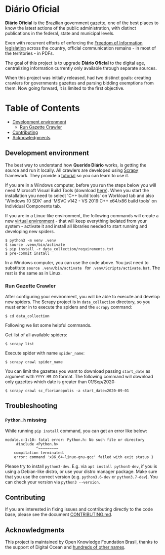 # Diário Oficial

**Diário Oficial** is the Brazilian government gazette, one of the best places to know the latest actions of the public administration, with distinct publications in the federal, state and municipal levels.

Even with recurrent efforts of enforcing the [Freedom of Information legislation](http://www.acessoainformacao.gov.br/assuntos/conheca-seu-direito/principais-aspectos/principais-aspectos) across the country, official communication remains - in most of the territories - in PDFs.

The goal of this project is to upgrade **Diário Oficial** to the digital age, centralizing information currently only available through separate sources.

When this project was initially released, had two distinct goals: creating crawlers for governments gazettes and parsing bidding exemptions from them. Now going forward, it is limited to the first objective.

Table of Contents
=================
  * [Development environment](#development-environment)
     * [Run Gazette Crawler](#run-gazette-crawler)
  * [Contributing](#contributing)
  * [Acknowledgments](#acknowledgments)

## Development environment

The best way to understand how **Querido Diário** works, is getting the source
and run it locally. All crawlers are developed using [Scrapy](https://scrapy.org)
framework. They provide a [tutorial](https://docs.scrapy.org/en/latest/intro/tutorial.html)
so you can learn to use it.

If you are in a Windows computer, before you run the steps below you will need Microsoft Visual Build Tools (download [here](https://visualstudio.microsoft.com/thank-you-downloading-visual-studio/)). When you start the installation you need to select 'C++ build tools' on Workload tab and also 'Windows 10 SDK' and 'MSVC v142 - VS 2019 C++ x64/x86 build tools' on Individual Components tab.

If you are in a Linux-like environment, the following commands will create a new
[virtual environment](https://docs.python.org/3/library/venv.html) - that will keep
everything isolated from your system - activate it and install all libraries needed
to start running and developing new spiders.

```console
$ python3 -m venv .venv
$ source .venv/bin/activate
$ pip install -r data_collection/requirements.txt
$ pre-commit install
```

In a Windows computer, you can use the code above. You just need to substitute ```source .venv/bin/activate ``` for ```.venv/Scripts/activate.bat```. The rest is the same as in Linux.

### Run Gazette Crawler

After configuring your environment, you will be able to execute and develop new spiders.
The Scrapy project is in `data_collection` directory, so you must enter in to execute the
spiders and the `scrapy` command:

```console
$ cd data_collection
```

Following we list some helpful commands.

Get list of all available spiders:

```console
$ scrapy list
```

Execute spider with name `spider_name`:

```console
$ scrapy crawl spider_name
```

You can limit the gazettes you want to download passing `start_date` as argument with `YYYY-MM-DD` format. The
following command will download only gazettes which date is greater than 01/Sep/2020:

```console
$ scrapy crawl sc_florianopolis -a start_date=2020-09-01
```

## Troubleshooting

### `Python.h` missing

While running `pip install` command, you can get an error like below:

```
module.c:1:10: fatal error: Python.h: No such file or directory
     #include <Python.h>
              ^~~~~~~~~~
    compilation terminated.
    error: command 'x86_64-linux-gnu-gcc' failed with exit status 1
```

Please try to install `python3-dev`. E.g. via `apt install python3-dev`, if you
is using a Debian-like distro, or use your distro manager package. Make sure that
you use the correct version (e.g. `python3.6-dev` or `python3.7-dev`). You can
check your version via `python3 --version`.

## Contributing

If you are interested in fixing issues and contributing directly to the code base, please see the document [CONTRIBUTING.md](CONTRIBUTING.md).

## Acknowledgments

This project is maintained by Open Knowledge Foundation Brasil, thanks to the support of Digital Ocean and [hundreds of other names](https://serenata.ai/en/about/).
